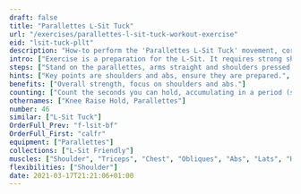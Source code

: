 ```yaml
---
draft: false
title: "Parallettes L-Sit Tuck"
url: "/exercises/parallettes-l-sit-tuck-workout-exercise"
eid: "lsit-tuck-pllt"
description: "How-to perform the 'Parallettes L-Sit Tuck' movement, correct form, instructions and hints. Similar exercises, body parts activated, notes, tips and video demonstration"
intro: ["Exercise is a preparation for the L-Sit. It requires strong shoulders and abs, although other muscles are also involved."]
steps: ["Stand on the parallettes, arms straight and shoulders pressed down.", "Remove the feet off the ground with bent knees, in a kind of a tuck position.", "Extend the legs in a straight position, horizontal to the floor.", "Count the seconds you can hold."]
hints: ["Key points are shoulders and abs, ensure they are prepared.", "Other muscles are also involved, this is a complete exercise.", "When starting, to be able to hold the position for a few seconds is already a great exercise."]
benefits: ["Overall strength, focus on shoulders and abs."]
counting: ["Count the seconds you can hold, accumulating in a period (session, day, week).", "Set an accumulated goal for a workout session, say 60 seconds, and do the necessary repetitions to reach that goal.", "Count accumulated time with L-Sit tuck in the floor, chair or pair of chairs."]
othernames: ["Knee Raise Hold, Parallettes"]
number: 46
similar: ["L-Sit Tuck"]
OrderFull_Prev: "f-lsit-bf"
OrderFull_First: "calfr"
equipment: ["Parallettes"]
collections: ["L-Sit Friendly"]
muscles: ["Shoulder", "Triceps", "Chest", "Obliques", "Abs", "Lats", "Hip Flexor"]
flexibilities: ["Shoulder"]
date: 2021-03-17T21:21:06+01:00
---
```

